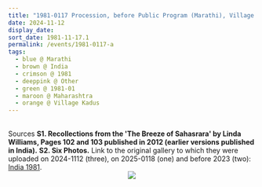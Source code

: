 ```yaml
---
title: "1981-0117 Procession, before Public Program (Marathi), Village Kadus (53 kms N of Pune), Maharashtra, India"
date: 2024-11-12
display_date: 
sort_date: 1981-11-17.1
permalink: /events/1981-0117-a
tags:
  - blue @ Marathi
  - brown @ India
  - crimson @ 1981
  - deeppink @ Other
  - green @ 1981-01
  - maroon @ Maharashtra
  - orange @ Village Kadus
---
```


<br>

<wave-list>
  <list-title color="DarkSeaGreen" width="40">Sources</list-title>
  <list-item color="BlanchedAlmond"  width="280"><b>S1. Recollections from the 'The Breeze of Sahasrara' by Linda Williams, Pages 102 and 103 published in 2012 (earlier versions published in India).</b></list-item>  
  <list-item color="Lavender" width="280"><b>S2. Six Photos.</b> Link to the original gallery to which they were uploaded on 2024-1112 (three), on 2025-0118 (one) and before 2023 (two): <a href="https://eternalmoments.smugmug.com/Countries/India/1981">India 1981</a>.</list-item>
</wave-list>

<div style="text-align: center"><img src="https://pub-bcc3cbe9b1e94ba1ac28915f7a3900fa.r2.dev/1981-0117_Procession_before_Public_Program_(Marathi)_Village_Kadus_(53_kms_N_of_Pune)_Maharashtra_India_04_(Jo_Bajescu_Collection).jpg" /></div>